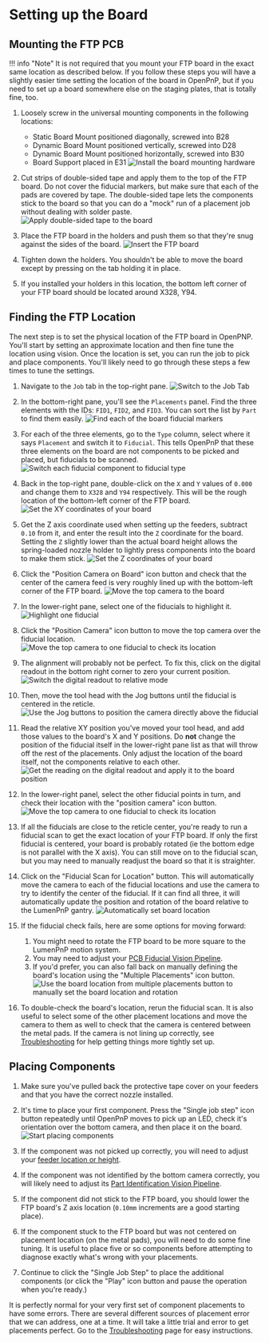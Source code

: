 # Setting up the Board

## Mounting the FTP PCB

!!! info "Note"
    It is not required that you mount your FTP board in the exact same location as described below. If you follow these steps you will have a slightly easier time setting the location of the board in OpenPnP, but if you need to set up a board somewhere else on the staging plates, that is totally fine, too.

1. Loosely screw in the universal mounting components in the following locations:
     * Static Board Mount positioned diagonally, screwed into B28
     * Dynamic Board Mount positioned vertically, screwed into D28
     * Dynamic Board Mount positioned horizontally, screwed into B30
     * Board Support placed in E31
  ![Install the board mounting hardware](images/Install-board-mounting.jpg)

2. Cut strips of double-sided tape and apply them to the top of the FTP board. Do not cover the fiducial markers, but make sure that each of the pads are covered by tape. The double-sided tape lets the components stick to the board so that you can do a "mock" run of a placement job without dealing with solder paste.
  ![Apply double-sided tape to the board](images/Apply-tape-to-board.jpg)

3. Place the FTP board in the holders and push them so that they're snug against the sides of the board.
  ![Insert the FTP board](images/FTP-pcb-mounted.jpg)

4. Tighten down the holders. You shouldn't be able to move the board except by pressing on the tab holding it in place.

5. If you installed your holders in this location, the bottom left corner of your FTP board should be located around X328, Y94.

## Finding the FTP Location

The next step is to set the physical location of the FTP board in OpenPNP. You'll start by setting an approximate location and then fine tune the location using vision. Once the location is set, you can run the job to pick and place components. You'll likely need to go through these steps a few times to tune the settings.

1. Navigate to the `Job` tab in the  top-right pane.
  ![Switch to the Job Tab](images/Job-tab.png)

2. In the bottom-right pane, you'll see the `Placements` panel. Find the three elements with the IDs: `FID1`, `FID2`, and `FID3`. You can sort the list by `Part` to find them easily.
  ![Find each of the board fiducial markers](images/Select-board-fiducials.png)

3. For each of the three elements, go to the `Type` column, select where it says `Placement` and switch it to `Fiducial`. This tells OpenPnP that these three elements on the board are not components to be picked and placed, but fiducials to be scanned.
  ![Switch each fiducial component to fiducial type](images/Switch-to-fiducial-type.png)

4. Back in the top-right pane, double-click on the `X` and `Y` values of `0.000` and change them to `X328` and `Y94` respectively. This will be the rough location of the bottom-left corner of the FTP board.
  ![Set the XY coordinates of your board](images/Set-board-location-xy.png)

5. Get the Z axis coordinate used when setting up the feeders, subtract `0.10` from it, and enter the result into the `Z` coordinate for the board. Setting the `Z` slightly lower than the actual board height allows the spring-loaded nozzle holder to lightly press components into the board to make them stick.
  ![Set the Z coordinates of your board](images/Set-board-location-z.png)

6. Click the "Position Camera on Board" icon button and check that the center of the camera feed is very roughly lined up with the bottom-left corner of the FTP board.
  ![Move the top camera to the board](images/Position-camera-on-board.png)

7. In the lower-right pane, select one of the fiducials to highlight it.
  ![Highlight one fiducial](images/Select-one-fiducial.png)

8. Click the "Position Camera" icon button to move the top camera over the fiducial location.
  ![Move the top camera to one fiducial to check its location](images/Position-camera-to-fiducial.png)

9. The alignment will probably not be perfect. To fix this, click on the digital readout in the bottom right corner to zero your current position.
  ![Switch the digital readout to relative mode](images/Clear-digital-readout.png)

10. Then, move the tool head with the Jog buttons until the fiducial is centered in the reticle.
  ![Use the Jog buttons to position the camera directly above the fiducial](images/Manually-jog-to-fiducial.png)

11. Read the relative XY position you've moved your tool head, and add those values to the board's X and Y positions. Do **not** change the position of the fiducial itself in the lower-right pane list as that will throw off the rest of the placements. Only adjust the location of the board itself, not the components relative to each other.
  ![Get the reading on the digital readout and apply it to the board position](images/Apply-dro-offsets.png)

12. In the lower-right panel, select the other fiducial points in turn, and check their location with the "position camera" icon button.
  ![Move the top camera to one fiducial to check its location](images/Position-camera-to-fiducial.png)

13. If all the fiducials are close to the reticle center, you're ready to run a fiducial scan to get the exact location of your FTP board. If only the first fiducial is centered, your board is probably rotated (ie the bottom edge is not parallel with the X axis). You can still move on to the fiducial scan, but you may need to manually readjust the board so that it is straighter.

14. Click on the "Fiducial Scan for Location" button. This will automatically move the camera to each of the fiducial locations and use the camera to try to identify the center of the fiducial. If it can find all three, it will automatically update the position and rotation of the board relative to the LumenPnP gantry.
  ![Automatically set board location](images/Auto-check-board-fiducials.png)

15. If the fiducial check fails, here are some options for moving forward:
    1. You might need to rotate the FTP board to be more square to the LumenPnP motion system.
    2. You may need to adjust your [PCB Fiducial Vision Pipeline](../../vision-pipeline-adjustment/3-pcb-fiducial-pipeline.md).
    3. If you'd prefer, you can also fall back on manually defining the board's location using the "Multiple Placements" icon button.
      ![Use the board location from multiple placements button to manually set the board location and rotation](images/Board-location-from-multiple-placements-button.png)

16. To double-check the board's location, rerun the fiducial scan. It is also useful to select some of the other placement locations and move the camera to them as well to check that the camera is centered between the metal pads. If the camera is not lining up correctly, see [Troubleshooting](../../../misc/troubleshooting/symptoms/index.md) for help getting things more tightly set up.

## Placing Components

1. Make sure you've pulled back the protective tape cover on your feeders and that you have the correct nozzle installed.
2. It's time to place your first component. Press the "Single job step" icon button repeatedly until OpenPnP moves to pick up an LED, check it's orientation over the bottom camera, and then place it on the board.
  ![Start placing components](images/One-step-placement.png)

3. If the component was not picked up correctly, you will need to adjust your [feeder location or height](../../../misc/troubleshooting/solutions#incorrect-feeder-z-position).
4. If the component was not identified by the bottom camera correctly, you will likely need to adjust its [Part Identification Vision Pipeline](../../vision-pipeline-adjustment/5-part-identification-pipeline.md).
5. If the component did not stick to the FTP board, you should lower the FTP board's Z axis location (`0.10mm` increments are a good starting place).
6. If the component stuck to the FTP board but was not centered on placement location (on the metal pads), you will need to do some fine tuning. It is useful to place five or so components before attempting to diagnose exactly what's wrong with your placements.
7. Continue to click the "Single Job Step" to place the additional components (or click the "Play" icon button and pause the operation when you're ready.)

It is perfectly normal for your very first set of component placements to have some errors. There are several different sources of placement error that we can address, one at a time. It will take a little trial and error to get placements perfect. Go to the [Troubleshooting](../../../misc/troubleshooting/symptoms/index.md) page for easy instructions.
